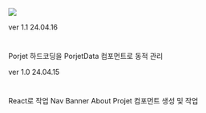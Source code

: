 <img 
    src="https://img.shields.io/badge/React.js-61DAFB?style=flat-square&amp;logo=React&amp;logoColor=white&amp;"
/>

ver 1.1 24.04.16
#
Porjet 하드코딩을 PorjetData 컴포먼트로 동적 관리

ver 1.0 24.04.15
#
React로 작업
Nav Banner About Projet 컴포먼트 생성 및 작업
